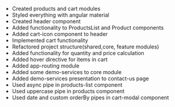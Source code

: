- Created products and cart modules
- Styled everything with angular material
- Created header component
- Added functionality to ProductsList and Product components
- Added cart-icon component to header
- Implemented cart functionality
- Refactored project structure(shared,core, feature modules)
- Added functionality for quantity and price calculation
- Added hover directive for items in cart
- Added app-routing module
- Added some demo-services to core module
- Added demo-services presentation to contact-us page
- Used async pipe in products-list component
- Used uppercase pipe in products component
- Used date and custom orderBy pipes in cart-modal component
